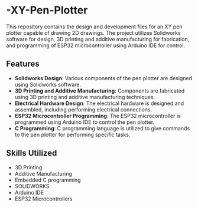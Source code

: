 # -XY-Pen-Plotter

This repository contains the design and development files for an XY pen plotter capable of drawing 2D drawings. The project utilizes Solidworks software for design, 3D printing and additive manufacturing for fabrication, and programming of ESP32 microcontroller using Arduino IDE for control.

## Features

- **Solidworks Design**: Various components of the pen plotter are designed using Solidworks software.
- **3D Printing and Additive Manufacturing**: Components are fabricated using 3D printing and additive manufacturing techniques.
- **Electrical Hardware Design**: The electrical hardware is designed and assembled, including performing electrical connections.
- **ESP32 Microcontroller Programming**: The ESP32 microcontroller is programmed using Arduino IDE to control the pen plotter.
- **C Programming**: C programming language is utilized to give commands to the pen plotter for performing specific tasks.

## Skills Utilized

- 3D Printing
- Additive Manufacturing
- Embedded C programming
- SOLIDWORKS
- Arduino IDE
- ESP32 Microcontrollers



